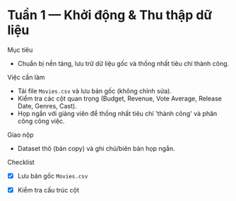 # Tuần 1 — Khởi động & Thu thập dữ liệu

Mục tiêu
- Chuẩn bị nền tảng, lưu trữ dữ liệu gốc và thống nhất tiêu chí thành công.

Việc cần làm
- Tải file `Movies.csv` và lưu bản gốc (không chỉnh sửa).
- Kiểm tra các cột quan trọng (Budget, Revenue, Vote Average, Release Date, Genres, Cast).
- Họp ngắn với giảng viên để thống nhất tiêu chí 'thành công' và phân công công việc.

Giao nộp
- Dataset thô (bản copy) và ghi chú/biên bản họp ngắn.

Checklist
- [x] Lưu bản gốc `Movies.csv`
- [x] Kiểm tra cấu trúc cột


